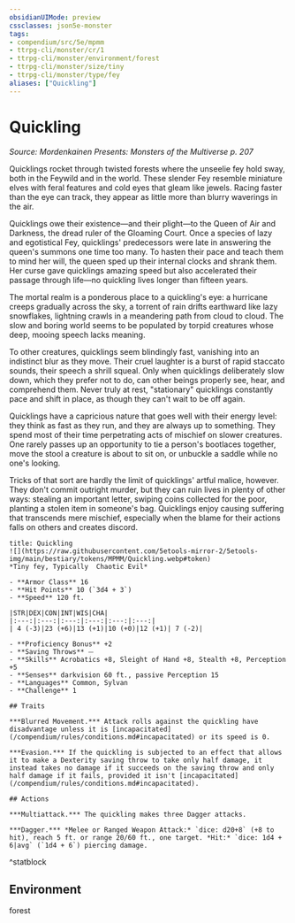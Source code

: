 ```yaml
---
obsidianUIMode: preview
cssclasses: json5e-monster
tags:
- compendium/src/5e/mpmm
- ttrpg-cli/monster/cr/1
- ttrpg-cli/monster/environment/forest
- ttrpg-cli/monster/size/tiny
- ttrpg-cli/monster/type/fey
aliases: ["Quickling"]
---
```

# Quickling
*Source: Mordenkainen Presents: Monsters of the Multiverse p. 207*  

Quicklings rocket through twisted forests where the unseelie fey hold sway, both in the Feywild and in the world. These slender Fey resemble miniature elves with feral features and cold eyes that gleam like jewels. Racing faster than the eye can track, they appear as little more than blurry waverings in the air.

Quicklings owe their existence—and their plight—to the Queen of Air and Darkness, the dread ruler of the Gloaming Court. Once a species of lazy and egotistical Fey, quicklings' predecessors were late in answering the queen's summons one time too many. To hasten their pace and teach them to mind her will, the queen sped up their internal clocks and shrank them. Her curse gave quicklings amazing speed but also accelerated their passage through life—no quickling lives longer than fifteen years.

The mortal realm is a ponderous place to a quickling's eye: a hurricane creeps gradually across the sky, a torrent of rain drifts earthward like lazy snowflakes, lightning crawls in a meandering path from cloud to cloud. The slow and boring world seems to be populated by torpid creatures whose deep, mooing speech lacks meaning.

To other creatures, quicklings seem blindingly fast, vanishing into an indistinct blur as they move. Their cruel laughter is a burst of rapid staccato sounds, their speech a shrill squeal. Only when quicklings deliberately slow down, which they prefer not to do, can other beings properly see, hear, and comprehend them. Never truly at rest, "stationary" quicklings constantly pace and shift in place, as though they can't wait to be off again.

Quicklings have a capricious nature that goes well with their energy level: they think as fast as they run, and they are always up to something. They spend most of their time perpetrating acts of mischief on slower creatures. One rarely passes up an opportunity to tie a person's bootlaces together, move the stool a creature is about to sit on, or unbuckle a saddle while no one's looking.

Tricks of that sort are hardly the limit of quicklings' artful malice, however. They don't commit outright murder, but they can ruin lives in plenty of other ways: stealing an important letter, swiping coins collected for the poor, planting a stolen item in someone's bag. Quicklings enjoy causing suffering that transcends mere mischief, especially when the blame for their actions falls on others and creates discord.

```ad-statblock
title: Quickling
![](https://raw.githubusercontent.com/5etools-mirror-2/5etools-img/main/bestiary/tokens/MPMM/Quickling.webp#token)
*Tiny fey, Typically  Chaotic Evil*

- **Armor Class** 16 
- **Hit Points** 10 (`3d4 + 3`)
- **Speed** 120 ft.

|STR|DEX|CON|INT|WIS|CHA|
|:---:|:---:|:---:|:---:|:---:|:---:|
| 4 (-3)|23 (+6)|13 (+1)|10 (+0)|12 (+1)| 7 (-2)|

- **Proficiency Bonus** +2
- **Saving Throws** ⏤
- **Skills** Acrobatics +8, Sleight of Hand +8, Stealth +8, Perception +5
- **Senses** darkvision 60 ft., passive Perception 15
- **Languages** Common, Sylvan
- **Challenge** 1

## Traits

***Blurred Movement.*** Attack rolls against the quickling have disadvantage unless it is [incapacitated](/compendium/rules/conditions.md#incapacitated) or its speed is 0.

***Evasion.*** If the quickling is subjected to an effect that allows it to make a Dexterity saving throw to take only half damage, it instead takes no damage if it succeeds on the saving throw and only half damage if it fails, provided it isn't [incapacitated](/compendium/rules/conditions.md#incapacitated).

## Actions

***Multiattack.*** The quickling makes three Dagger attacks.

***Dagger.*** *Melee or Ranged Weapon Attack:* `dice: d20+8` (+8 to hit), reach 5 ft. or range 20/60 ft., one target. *Hit:* `dice: 1d4 + 6|avg` (`1d4 + 6`) piercing damage.
```
^statblock

## Environment

forest